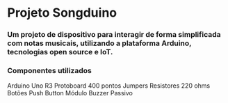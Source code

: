 # Projeto Songduino

### Um projeto de dispositivo para interagir de forma simplificada com notas musicais, utilizando a plataforma Arduino, tecnologias open source e IoT.

### Componentes utilizados
Arduino Uno R3
Protoboard 400 pontos
Jumpers
Resistores 220 ohms
Botões Push Button
Módulo Buzzer Passivo
